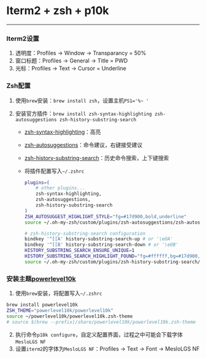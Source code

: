 # Iterm2 + zsh + p10k

------

### Iterm2设置

1. 透明度：Profiles → Window → Transparancy = 50%
2. 窗口标题：Profiles → General → Title = PWD
3. 光标：Profiles → Text → Cursor = Underline

### Zsh配置

1. 使用`brew`安装：`brew install zsh`，设置主机`PS1='%~ '`

2. 安装官方插件：`brew install zsh-syntax-highlighting zsh-autosuggestions zsh-history-substring-search`

   - [zsh-syntax-highlighting](https://github.com/zsh-users/zsh-syntax-highlighting)：高亮

   - [zsh-autosuggestions](https://github.com/zsh-users/zsh-autosuggestions)：命令建议，右键接受建议

   - [zsh-history-substring-search](https://github.com/zsh-users/zsh-history-substring-search)：历史命令搜索，上下键搜索

   - 将插件配置写入`~/.zshrc`

     ```sh
     plugins=( 
         # other plugins...
         zsh-syntax-highlighting,
         zsh-autosuggestions,
         zsh-history-substring-search
     )
     ZSH_AUTOSUGGEST_HIGHLIGHT_STYLE="fg=#17d900,bold,underline"
     source ~/.oh-my-zsh/custom/plugins/zsh-autosuggestions/zsh-autosuggestions.zsh
     
     # zsh-history-substring-search configuration
     bindkey '^[[A' history-substring-search-up # or '\eOA'
     bindkey '^[[B' history-substring-search-down # or '\eOB'
     HISTORY_SUBSTRING_SEARCH_ENSURE_UNIQUE=1
     HISTORY_SUBSTRING_SEARCH_HIGHLIGHT_FOUND="fg=#ffffff,bg=#17d900,bold,underline"
     source ~/.oh-my-zsh/custom/plugins/zsh-history-substring-search/zsh-history-substring-search.zsh
     ```

### 安装主题[powerlevel10k](https://github.com/romkatv/powerlevel10k)

1. 使用`brew`安装，将配置写入`~/.zshrc`

```sh
brew install powerlevel10k
ZSH_THEME="powerlevel10k/powerlevel10k"
source ~/powerlevel10k/powerlevel10k.zsh-theme
# source $(brew --prefix)/share/powerlevel10k/powerlevel10k.zsh-theme
```

2. 执行命令`p10k configure`，自定义配置界面，过程之中可能会下载字体`MesloLGS NF`
3. 设置`iterm2`的字体为`MesloLGS NF`：Profiles → Text → Font → MesloLGS NF